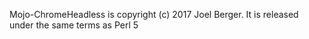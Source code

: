 Mojo-ChromeHeadless is copyright (c) 2017 Joel Berger. It is released under the same terms as Perl 5
